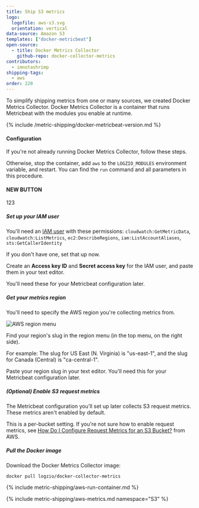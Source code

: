 ```yaml
---
title: Ship S3 metrics
logo:
  logofile: aws-s3.svg
  orientation: vertical
data-source: Amazon S3
templates: ["docker-metricbeat"]
open-source:
  - title: Docker Metrics Collector
    github-repo: docker-collector-metrics
contributors:
  - imnotashrimp
shipping-tags:
  - aws
order: 220
---
```


To simplify shipping metrics from one or many sources,
we created Docker Metrics Collector.
Docker Metrics Collector is a container
that runs Metricbeat with the modules you enable at runtime.

{% include /metric-shipping/docker-metricbeat-version.md %}

#### Configuration

If you're not already running Docker Metrics Collector,
follow these steps.

Otherwise, stop the container, add
`aws`
to the `LOGZIO_MODULES` environment variable, and restart.
You can find the `run` command and all parameters
in this procedure.

<div class="tasklist">



#### NEW BUTTON
123
<!-- logzio-inject:grafana:dashboards-installation ids=['4Tk1cgkBEnyrOjTuhKILto','4F0PJis1p02ZyMtuMflYyo'] -->


##### Set up your IAM user

You'll need an [IAM user](https://console.aws.amazon.com/iam/home)
with these permissions:
`cloudwatch:GetMetricData`,
`cloudwatch:ListMetrics`,
`ec2:DescribeRegions`,
`iam:ListAccountAliases`,
`sts:GetCallerIdentity`

If you don't have one, set that up now.

Create an **Access key ID** and **Secret access key** for the IAM user,
and paste them in your text editor.

You'll need these for your Metricbeat configuration later.

##### Get your metrics region

You'll need to specify the AWS region you're collecting metrics from.

![AWS region menu](https://dytvr9ot2sszz.cloudfront.net/logz-docs/aws/region-menu.png)

Find your region's slug in the region menu
(in the top menu, on the right side).

For example:
The slug for US East (N. Virginia)
is "us-east-1",
and the slug for Canada (Central) is "ca-central-1".

Paste your region slug in your text editor.
You'll need this for your Metricbeat configuration later.

##### (_Optional_) Enable S3 request metrics

The Metricbeat configuration
you'll set up later
collects S3 request metrics.
These metrics aren't enabled by default.

This is a per-bucket setting.
If you're not sure how to enable request metrics, see
[How Do I Configure Request Metrics for an S3 Bucket?](https://docs.aws.amazon.com/AmazonS3/latest/user-guide/configure-metrics.html)
from AWS.

##### Pull the Docker image

Download the Docker Metrics Collector image:

```shell
docker pull logzio/docker-collector-metrics
```



{% include metric-shipping/aws-run-container.md %}

{% include metric-shipping/aws-metrics.md namespace="S3" %}


</div>
